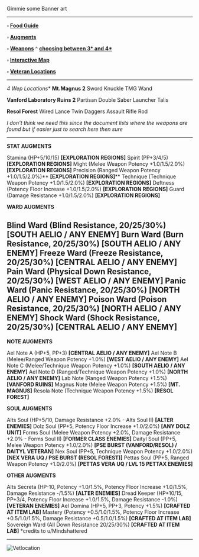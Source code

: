 Gimmie some Banner art

---

:white_small_square: **[Food Guide](https://docs.google.com/document/d/1hitGATAuwdkZu3bjmRoNp8jf7r8n-deMg6NpThXcUXU/edit)**

:white_small_square: **[Augments](https://www.reddit.com/r/PSO2/comments/nzs2d8/where_to_find_certain_augments_in_pso2ngs/)**

:white_small_square: **[Weapons](https://docs.google.com/spreadsheets/d/1auX9B_aRJv2YhpE3czqmmZQaaVO1a2R29YqwGowGQJI/edit#gid=0)**
     ^ **[choosing between 3* and 4*](https://www.reddit.com/r/PSO2NGS/comments/o06i1n/gather_round_boys_and_girls_i_have_a_secret_to/)** 


:white_small_square: **[Interactive Map](https://ngs-map.kosnag.ru/?lang=en_gl)**

:white_small_square: **[Veteran Locations](https://gyazo.com/96ea88b86d59da1328b7fd0796498a4a)**

---


**4* Wep Locations**
__Mt.Magnus 2__
Sword
Knuckle
TMG
Wand
 
__Vanford Laboratory Ruins 2__
Partisan
Double Saber
Launcher
Talis

__Resol Forest__
Wired Lance
Twin Daggers
Assault Rifle
Rod

*I don't think we need this since the document lists where the weapons are found but if easier just to search here then sure*

---

**STAT AUGMENTS**

Stamina (HP+5/10/15) **__[EXPLORATION REGIONS]__**
Spirit (PP+3/4/5) **__[EXPLORATION REGIONS]__**
Might (Melee Weapon Potency +1.0/1.5/2.0%) **__[EXPLORATION REGIONS]__**
Precision (Ranged Weapon Potency +1.0/1.5/2.0%)** __[EXPLORATION REGIONS]__**
Technique (Technique Weapon Potency +1.0/1.5/2.0%) **__[EXPLORATION REGIONS]__**
Deftness (Potency Floor Increase +1.0/1.5/2.0%) **__[EXPLORATION REGIONS]__**
Guard (Damage Resistance +1.0/1.5/2.0%) **__[EXPLORATION REGIONS]__**

**WARD AUGMENTS**

Blind Ward (Blind Resistance, 20/25/30%) **[SOUTH AELIO / ANY ENEMY]**
Burn Ward (Burn Resistance, 20/25/30%) **[SOUTH AELIO / ANY ENEMY]**
Freeze Ward (Freeze Resistance, 20/25/30%) **[CENTRAL AELIO / ANY ENEMY]**
Pain Ward (Physical Down Resistance, 20/25/30%) **[WEST AELIO / ANY ENEMY]**
Panic Ward (Panic Resistance, 20/25/30%) **[NORTH AELIO / ANY ENEMY]**
Poison Ward (Poison Resistance, 20/25/30%) **[NORTH AELIO / ANY ENEMY]**
Shock Ward (Shock Resistance, 20/25/30%) **[CENTRAL AELIO / ANY ENEMY]**
---
**NOTE AUGMENTS**

Ael Note A (HP+5, PP+3) **__[CENTRAL AELIO / ANY ENEMY]__**
Ael Note B (Melee/Ranged Weapon Potency +1.0%) **[__WEST AELIO / ANY ENEMY]__**
Ael Note C (Melee/Technique Weapon Potency +1.0%) **__[SOUTH AELIO / ANY ENEMY]__**
Ael Note D (Ranged/Technique Weapon Potency +1.0%) **__[NORTH AELIO / ANY ENEMY]__**
Lab Note (Ranged Weapon Potency +1.5%) **__[VANFORD RUINS]__**
Magnus Note (Melee Weapon Potency +1.5%) **__[MT. MAGNUS]__**
Resola Note (Technique Weapon Potency +1.5%) **__[RESOL FOREST]__**

**SOUL AUGMENTS**

Alts Soul (HP+5/10, Damage Resistance +2.0% - Alts Soul II) **__[ALTER ENEMIES]__**
Dolz Soul (PP+5, Potency Floor Increase +1.0/2.0%) **__[ANY DOLZ UNIT]__**
Forms Soul (Melee Weapon Potency +2.0%, Damage Resistance +2.0% - Forms Soul II) **__[FORMER CLASS ENEMIES]__**
Daityl Soul (PP+5, Melee Weapon Potency +1.0/2.0%) **__[PSE BURST (VANFORD/RESOL) / DAITYL VETERAN]__**
Nex Soul (PP+5, Technique Weapon Potency +1.0/2.0%) **__[NEX VERA UQ / PSE BURST (RESOL FOREST)]__**
Pettas Soul (PP+5, Ranged Weapon Potency +1.0/2.0%) **__[PETTAS VERA UQ / LVL 15 PETTAX ENEMIES]__**

**OTHER AUGMENTS**

Alts Secreta (HP-10, Potency +1.0/1.5%, Potency Floor Increase +1.0/1.5%, Damage Resistance -/1.5%) **[ALTER ENEMIES]**
Dread Keeper (HP+10/15, PP+3/4, Potency Floor Increase +1.0/1.5%, Damage Resistance -1.0%) **[VETERAN ENEMIES]**
Ael Domina (HP+5, PP+3, Potency +1.5%) **[CRAFTED AT ITEM LAB]**
Mastery (Potency +0.5/1.0/1.5%, Potency Floor Increase +0.5/1.0/1.5%, Damage Resistance +0.5/1.0/1.5%) **[CRAFTED AT ITEM LAB]**
Sovereign Ward (All Down Resistance 20/25/30%) **[CRAFTED AT ITEM LAB]**
*credits to u/Mindshattered

---

![Vetlocation](https://i.imgur.com/tikoPcf.png)
